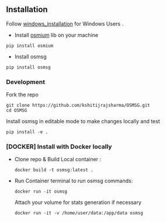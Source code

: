 ## Installation

Follow [windows_installation](./docs/Install_windows.md) for Windows Users .

- Install [osmium](https://github.com/osmcode/pyosmium) lib on your machine

```
pip install osmium
```

- Install osmsg

```
pip install osmsg
```

### Development 

Fork the repo 

```
git clone https://github.com/kshitijrajsharma/OSMSG.git
cd OSMSG
```

Install osmsg in editable mode to make changes locally and test 

```
pip install -e .    
```

### [DOCKER] Install with Docker locally

- Clone repo & Build Local container : 

  ```
  docker build -t osmsg:latest .
  ```

- Run Container terminal to run osmsg commands: 

  ```
  docker run -it osmsg
  ```

  Attach your volume for stats generation if necessary 

  ```
  docker run -it -v /home/user/data:/app/data osmsg
  ```

